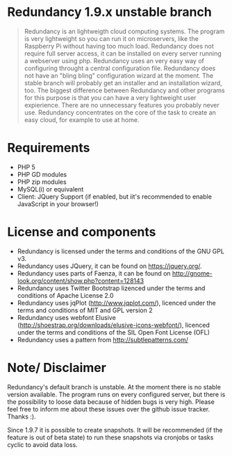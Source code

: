 Redundancy  1.9.x unstable branch
=================================
> Redundancy is an lightweigth cloud computing systems. The program is very lightweight so you can run it on microservers, like the Raspberry Pi without having too much load.
Redundancy does not require full server access, it can be installed on every server running a webserver using php. Redundancy uses an very easy way of configuring throught a central configuration file.
Redundancy does not have an "bling bling" configuration wizard at the moment. The stable branch will probably get an installer and an installation wizard, too. The biggest difference between Redundancy and other programs for this purpose is that you can have a very lightweight user
expierience. There are no unnecessary features you probably never use. Redundancy concentrates on the core of the task to create an easy cloud, for example to use at home.

Requirements
============

- PHP 5
- PHP GD modules
- PHP zip modules
- MySQL(i) or equivalent
- Client: JQuery Support (if enabled, but iit's recommended to enable JavaScript in your browser!)

License and components
======================

- Redundancy is licensed under the terms and conditions of the GNU GPL v3.
- Redundancy uses JQuery, it can be found on https://jquery.org/.
- Redundancy uses parts of Faenza, it can be found on http://gnome-look.org/content/show.php?content=128143
- Redundancy uses Twitter Bootstrap lizenced under the terms and conditions of Apache License 2.0
- Redundancy uses jqPlot (http://www.jqplot.com/), licenced under the terms and conditions of  MIT and GPL version 2
- Redundancy uses webfont Elusive (http://shoestrap.org/downloads/elusive-icons-webfont/), licenced under the terms and conditions of the SIL Open Font License (OFL)
- Redundancy uses a pattern from http://subtlepatterns.com/

Note/ Disclaimer
================

Redundancy's default branch is unstable. At the moment there is no stable version available. The program runs on every configured server, but there is
the possibility to loose data because of hidden bugs is very high. Please feel free to inform me about these issues over the github issue tracker. Thanks :).

Since 1.9.7 it is possible to create snapshots. It will be recommended (if the feature is out of beta state) to run these snapshots via cronjobs or tasks cyclic to avoid data loss.